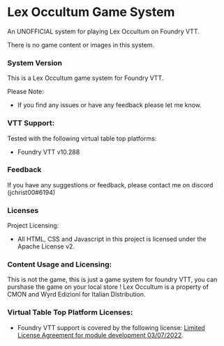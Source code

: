 # Lex Occultum Game System

An UNOFFICIAL system for playing Lex Occultum on Foundry VTT.

There is no game content or images in this system.

### System Version

This is a Lex Occultum game system for Foundry VTT.

Please Note:

- If you find any issues or have any feedback please let me know.

### VTT Support:

Tested with the following virtual table top platforms:

- Foundry VTT v10.288

### Feedback

If you have any suggestions or feedback, please contact me on discord (jchrist00#6194)

### Licenses

Project Licensing:

- All HTML, CSS and Javascript in this project is licensed under the Apache License v2.

### Content Usage and Licensing:

This is not the game, this is just a game system for foundry VTT, you can purshase the game on your local store ! 
Lex Occultum is a property of CMON and Wyrd Edizioni for Italian Distribution.

### Virtual Table Top Platform Licenses:

- Foundry VTT support is covered by the following license: [Limited License Agreement for module development 03/07/2022](https://foundryvtt.com/article/license/).

[foundry-url]: https://foundryvtt.com/